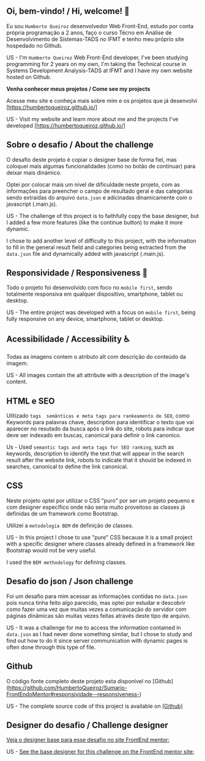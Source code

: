 
## Oi, bem-vindo! / Hi, welcome! 👋

Eu sou `Humberto Queiroz` desenvolvedor Web Front-End, estudo por conta própria programação a 2 anos, faço o curso Técno em Análise de Desenvolvimento de Sistemas-TADS no IFMT e tenho meu próprio site hospedado no Github.

US - I'm `Humberto Queiroz` Web Front-End developer, I've been studying programming for 2 years on my own, I'm taking the Technical course in Systems Development Analysis-TADS at IFMT and I have my own website hosted on Github.

**Venha conhecer meus projetos / Come see my projects** 

Acesse meu site e conheça mais sobre mim e os projetos que já desenvolvi [https://humbertoqueiroz.github.io/] 

US - Visit my website and learn more about me and the projects I've developed [https://humbertoqueiroz.github.io/]

## Sobre o desafio / About the challenge

O desafio deste projeto é copiar o designer base de forma fiel, mas coloquei mais algumas funcionalidades (como no botão de continuar) para deixar mais dinámico.

Optei por colocar mais um nível de dificuldade neste projeto, com as informações para preencher o campo de resultado geral e das categorias sendo extraidas do arquivo `data.json` e adicinadas dinamicamente com o javascript (.main.js).

US - The challenge of this project is to faithfully copy the base designer, but I added a few more features (like the continue button) to make it more dynamic.

I chose to add another level of difficulty to this project, with the information to fill in the general result field and categories being extracted from the `data.json` file and dynamically added with javascript (.main.js).

## Responsividade / Responsiveness 📲

Todo o projeto foi desenvolvido com foco no `mobile first`, sendo totalmente responsiva em qualquer dispositivo, smartphone, tablet ou desktop. 

US - The entire project was developed with a focus on `mobile first`, being fully responsive on any device, smartphone, tablet or desktop.

## Acessibilidade / Accessibility ♿

Todas as imagens contem o atributo alt com descrição do conteúdo da imagem.

US - All images contain the alt attribute with a description of the image's content.

## HTML e SEO

Ulitizado `tags  semânticas e meta tags para rankeamento de SEO`, como Keywords para palavras chave, description para identificar o texto que vai aparecer no resutado da busca após o link do site, robots para indicar que deve ser indexado em buscas, canonical para definir o link canonico. 

Us - Used `semantic tags and meta tags for SEO ranking`, such as keywords, description to identify the text that will appear in the search result after the website link, robots to indicate that it should be indexed in searches, canonical to define the link canonical.

## CSS

Neste projeto optei por utilizar o CSS "puro" por ser um projeto pequeno e com designer específico onde não seria muito proveitoso as classes já definidas de um framework como Bootstrap.

Utilizei a `metodologia BEM` de definição de classes. 

US - In this project I chose to use "pure" CSS because it is a small project with a specific designer where classes already defined in a framework like Bootstrap would not be very useful.

I used the `BEM methodology` for defining classes.

## Desafio do json / Json challenge

Foi um desafio para mim acessar as informações contidas no `data.json` pois nunca tinha feito algo parecido, mas optei por estudar e descobrir como fazer uma vez que muitas vezes a comunicação do servidor com páginas dinâmicas são muitas vezes feitas através deste tipo de arquivo.

US - It was a challenge for me to access the information contained in `data.json` as I had never done something similar, but I chose to study and find out how to do it since server communication with dynamic pages is often done through this type of file.

## Github

O código fonte completo deste projeto esta disponível no [Github] (https://github.com/HumbertoQueiroz/Sumario-FrontEndoMentor#responsividade--responsiveness-)

US - The complete source code of this project is available on [(Github)](https://github.com/HumbertoQueiroz/Sumario-FrontEndoMentor#responsividade--responsiveness-)


## Designer do desafio / Challenge designer

[Veja o designer base para esse desafio no site FrontEnd mentor:](https://www.frontendmentor.io/challenges/results-summary-component-CE_K6s0maV)

US - [See the base designer for this challenge on the FrontEnd mentor site:](https://www.frontendmentor.io/challenges/results-summary-component-CE_K6s0maV)
